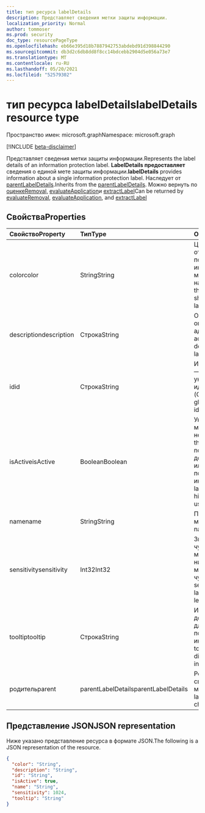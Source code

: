 ```yaml
---
title: тип ресурса labelDetails
description: Представляет сведения метки защиты информации.
localization_priority: Normal
author: tommoser
ms.prod: security
doc_type: resourcePageType
ms.openlocfilehash: eb66e395d18b7887942753abdebd91d398844290
ms.sourcegitcommit: db3d2c6db8dd8f8cc14bdcebb2904d5e056a73e7
ms.translationtype: MT
ms.contentlocale: ru-RU
ms.lasthandoff: 05/20/2021
ms.locfileid: "52579302"
---
```

# <a name="labeldetails-resource-type"></a><span data-ttu-id="9bd7e-103">тип ресурса labelDetails</span><span class="sxs-lookup"><span data-stu-id="9bd7e-103">labelDetails resource type</span></span>

<span data-ttu-id="9bd7e-104">Пространство имен: microsoft.graph</span><span class="sxs-lookup"><span data-stu-id="9bd7e-104">Namespace: microsoft.graph</span></span>

[!INCLUDE [beta-disclaimer](../../includes/beta-disclaimer.md)]

<span data-ttu-id="9bd7e-105">Представляет сведения метки защиты информации.</span><span class="sxs-lookup"><span data-stu-id="9bd7e-105">Represents the label details of an information protection label.</span></span> <span data-ttu-id="9bd7e-106">**LabelDetails предоставляет** сведения о единой мете защиты информации.</span><span class="sxs-lookup"><span data-stu-id="9bd7e-106">**labelDetails** provides information about a single information protection label.</span></span> <span data-ttu-id="9bd7e-107">Наследует от [parentLabelDetails](parentlabeldetails.md).</span><span class="sxs-lookup"><span data-stu-id="9bd7e-107">Inherits from the [parentLabelDetails](parentlabeldetails.md).</span></span> <span data-ttu-id="9bd7e-108">Можно вернуть по [оценкеRemoval,](../api/informationprotectionlabel-evaluateremoval.md) [evaluateApplication](../api/informationprotectionlabel-evaluateapplication.md)и [extractLabel](../api/informationprotectionlabel-extractLabel.md)</span><span class="sxs-lookup"><span data-stu-id="9bd7e-108">Can be returned by [evaluateRemoval](../api/informationprotectionlabel-evaluateremoval.md), [evaluateApplication](../api/informationprotectionlabel-evaluateapplication.md), and [extractLabel](../api/informationprotectionlabel-extractLabel.md)</span></span>

## <a name="properties"></a><span data-ttu-id="9bd7e-109">Свойства</span><span class="sxs-lookup"><span data-stu-id="9bd7e-109">Properties</span></span>

| <span data-ttu-id="9bd7e-110">Свойство</span><span class="sxs-lookup"><span data-stu-id="9bd7e-110">Property</span></span>    | <span data-ttu-id="9bd7e-111">Тип</span><span class="sxs-lookup"><span data-stu-id="9bd7e-111">Type</span></span>                                         | <span data-ttu-id="9bd7e-112">Описание</span><span class="sxs-lookup"><span data-stu-id="9bd7e-112">Description</span></span>                                                                                                  |
| :---------- | :------------------------------------------- | :----------------------------------------------------------------------------------------------------------- |
| <span data-ttu-id="9bd7e-113">color</span><span class="sxs-lookup"><span data-stu-id="9bd7e-113">color</span></span>       | <span data-ttu-id="9bd7e-114">String</span><span class="sxs-lookup"><span data-stu-id="9bd7e-114">String</span></span>                                       | <span data-ttu-id="9bd7e-115">Цвет, который должен отображаться в пользовательском интерфейсе для метки, если настроен.</span><span class="sxs-lookup"><span data-stu-id="9bd7e-115">The color that the user interface should display for the label, if configured.</span></span>                               |
| <span data-ttu-id="9bd7e-116">description</span><span class="sxs-lookup"><span data-stu-id="9bd7e-116">description</span></span> | <span data-ttu-id="9bd7e-117">Строка</span><span class="sxs-lookup"><span data-stu-id="9bd7e-117">String</span></span>                                       | <span data-ttu-id="9bd7e-118">Описание метки, определенное администратором.</span><span class="sxs-lookup"><span data-stu-id="9bd7e-118">The admin-defined description for the label.</span></span>                                                                 |
| <span data-ttu-id="9bd7e-119">id</span><span class="sxs-lookup"><span data-stu-id="9bd7e-119">id</span></span>          | <span data-ttu-id="9bd7e-120">Строка</span><span class="sxs-lookup"><span data-stu-id="9bd7e-120">String</span></span>                                       | <span data-ttu-id="9bd7e-121">Идентификатор метки — это глобальный уникальный идентификатор (GUID).</span><span class="sxs-lookup"><span data-stu-id="9bd7e-121">The label ID is a globally unique identifier (GUID).</span></span>                                                         |
| <span data-ttu-id="9bd7e-122">isActive</span><span class="sxs-lookup"><span data-stu-id="9bd7e-122">isActive</span></span>    | <span data-ttu-id="9bd7e-123">Boolean</span><span class="sxs-lookup"><span data-stu-id="9bd7e-123">Boolean</span></span>                                      | <span data-ttu-id="9bd7e-124">Указывает, активна метка или нет.</span><span class="sxs-lookup"><span data-stu-id="9bd7e-124">Indicates whether the label is active or not.</span></span> <span data-ttu-id="9bd7e-125">Активные метки должны быть скрыты или отключены в пользовательских интерфейсах.</span><span class="sxs-lookup"><span data-stu-id="9bd7e-125">Active labels should be hidden or disabled in user interfaces.</span></span> |
| <span data-ttu-id="9bd7e-126">name</span><span class="sxs-lookup"><span data-stu-id="9bd7e-126">name</span></span>        | <span data-ttu-id="9bd7e-127">String</span><span class="sxs-lookup"><span data-stu-id="9bd7e-127">String</span></span>                                       | <span data-ttu-id="9bd7e-128">Простое имя метки.</span><span class="sxs-lookup"><span data-stu-id="9bd7e-128">The plaintext name of the label.</span></span>                                                                             |
| <span data-ttu-id="9bd7e-129">sensitivity</span><span class="sxs-lookup"><span data-stu-id="9bd7e-129">sensitivity</span></span> | <span data-ttu-id="9bd7e-130">Int32</span><span class="sxs-lookup"><span data-stu-id="9bd7e-130">Int32</span></span>                                        | <span data-ttu-id="9bd7e-131">Значение чувствительности метки, где более низкий уровень менее чувствителен.</span><span class="sxs-lookup"><span data-stu-id="9bd7e-131">The sensitivity value of the label, where lower is less sensitive.</span></span>                                           |
| <span data-ttu-id="9bd7e-132">tooltip</span><span class="sxs-lookup"><span data-stu-id="9bd7e-132">tooltip</span></span>     | <span data-ttu-id="9bd7e-133">Строка</span><span class="sxs-lookup"><span data-stu-id="9bd7e-133">String</span></span>                                       | <span data-ttu-id="9bd7e-134">Инструмент, который должен отображаться для метки в пользовательском интерфейсе.</span><span class="sxs-lookup"><span data-stu-id="9bd7e-134">The tooltip that should be displayed for the label in a user interface.</span></span>                                      |
| <span data-ttu-id="9bd7e-135">родитель</span><span class="sxs-lookup"><span data-stu-id="9bd7e-135">parent</span></span>      | <span data-ttu-id="9bd7e-136">parentLabelDetails</span><span class="sxs-lookup"><span data-stu-id="9bd7e-136">parentLabelDetails</span></span> | <span data-ttu-id="9bd7e-137">Родительская метка, связанная с детской меткой.</span><span class="sxs-lookup"><span data-stu-id="9bd7e-137">The parent label associated with a child label.</span></span>                                                              |

## <a name="json-representation"></a><span data-ttu-id="9bd7e-138">Представление JSON</span><span class="sxs-lookup"><span data-stu-id="9bd7e-138">JSON representation</span></span>

<span data-ttu-id="9bd7e-139">Ниже указано представление ресурса в формате JSON.</span><span class="sxs-lookup"><span data-stu-id="9bd7e-139">The following is a JSON representation of the resource.</span></span>

<!-- {
  "blockType": "resource",
  "optionalProperties": [

  ],
  "@odata.type": "microsoft.graph.labelDetails",
  "baseType": null
}-->

```json
{
  "color": "String",
  "description": "String",
  "id": "String",
  "isActive": true,
  "name": "String",
  "sensitivity": 1024,
  "tooltip": "String"
}
```

<!-- uuid: 16cd6b66-4b1a-43a1-adaf-3a886856ed98
2019-02-04 14:57:30 UTC -->
<!-- {
  "type": "#page.annotation",
  "description": "labelDetails resource",
  "keywords": "",
  "section": "documentation",
  "tocPath": ""
}-->


